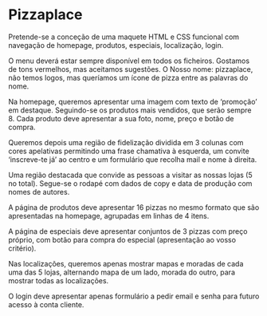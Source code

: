 # Pizzaplace

Pretende-se a conceção de uma maquete HTML e CSS funcional com navegação de homepage, produtos, especiais, localização, login.

O menu deverá estar sempre disponível em todos os ficheiros. Gostamos de tons vermelhos, mas aceitamos sugestões. O Nosso nome: pizzaplace, não temos logos, mas queríamos um ícone de pizza entre as palavras do nome.

Na homepage, queremos apresentar uma imagem com texto de ‘promoção’ em destaque. Seguindo-se os produtos mais vendidos, que serão sempre 8. Cada produto deve apresentar a sua foto, nome, preço e botão de compra.

Queremos depois uma região de fidelização dividida em 3 colunas com cores apelativas permitindo uma frase chamativa à esquerda, um convite ‘inscreve-te já’ ao centro e um formulário que recolha mail e nome à direita.

Uma região destacada que convide as pessoas a visitar as nossas lojas (5 no total). Segue-se o rodapé com dados de copy e data de produção com nomes de autores.

A página de produtos deve apresentar 16 pizzas no mesmo formato que são apresentadas na homepage, agrupadas em linhas de 4 itens.

A página de especiais deve apresentar conjuntos de 3 pizzas com preço próprio, com botão para compra do especial (apresentação ao vosso critério).

Nas localizações, queremos apenas mostrar mapas e moradas de cada uma das 5 lojas, alternando mapa de um lado, morada do outro, para mostrar todas as localizações.

O login deve apresentar apenas formulário a pedir email e senha para futuro acesso à conta cliente.
